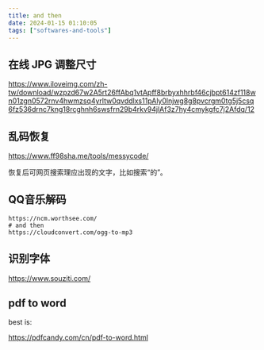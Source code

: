 ```yaml
---
title: and then
date: 2024-01-15 01:10:05
tags: ["softwares-and-tools"]
---
```

## 在线 JPG 调整尺寸

https://www.iloveimg.com/zh-tw/download/wzpzd67w2A5rt26ffAbq1vtApff8brbyxhhrbf46cjbpt614zf118wn01zgn0572rnv4hwmzsq4yrltw0qvddlxs11pAly0lnjwg8g8pvcrgm0tg5j5csq6fz536drnc7kng18rcghnh6swsfrn29b4rkv94jlAf3z7hy4cmykgfc7j2Afdq/12

## 乱码恢复

https://www.ff98sha.me/tools/messycode/

恢复后可网页搜索理应出现的文字，比如搜索“的”。

## QQ音乐解码

```
https://ncm.worthsee.com/
# and then
https://cloudconvert.com/ogg-to-mp3
```

## 识别字体

https://www.souziti.com/

## pdf to word

best is:

https://pdfcandy.com/cn/pdf-to-word.html

